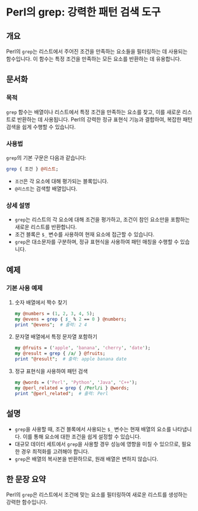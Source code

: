 <!--
Meta Description: # Perl의 grep: 강력한 패턴 검색 도구 ## 개요 Perl의 `grep`는 리스트에서 주어진 조건을 만족하는 요소들을 필터링하는 데 사용되는 함수입니다. 이 함수는 특정 조건을 만족하는 모든 요소를 반환하는 데 유용합니다. ## 문서화 ### 목적 `grep`...
Meta Keywords: grep, perl, 조건을, perl의, 요소를
-->

# Perl의 grep: 강력한 패턴 검색 도구

## 개요
Perl의 `grep`는 리스트에서 주어진 조건을 만족하는 요소들을 필터링하는 데 사용되는 함수입니다. 이 함수는 특정 조건을 만족하는 모든 요소를 반환하는 데 유용합니다.

## 문서화

### 목적
`grep` 함수는 배열이나 리스트에서 특정 조건을 만족하는 요소를 찾고, 이를 새로운 리스트로 반환하는 데 사용됩니다. Perl의 강력한 정규 표현식 기능과 결합하여, 복잡한 패턴 검색을 쉽게 수행할 수 있습니다.

### 사용법
`grep`의 기본 구문은 다음과 같습니다:

```perl
grep { 조건 } @리스트;
```

- `조건`은 각 요소에 대해 평가되는 블록입니다.
- `@리스트`는 검색할 배열입니다.

### 상세 설명
- `grep`는 리스트의 각 요소에 대해 조건을 평가하고, 조건이 참인 요소만을 포함하는 새로운 리스트를 반환합니다.
- 조건 블록은 `$_` 변수를 사용하여 현재 요소에 접근할 수 있습니다.
- `grep`은 대소문자를 구분하며, 정규 표현식을 사용하여 패턴 매칭을 수행할 수 있습니다.

## 예제

### 기본 사용 예제

1. 숫자 배열에서 짝수 찾기
    ```perl
    my @numbers = (1, 2, 3, 4, 5);
    my @evens = grep { $_ % 2 == 0 } @numbers;
    print "@evens";  # 출력: 2 4
    ```

2. 문자열 배열에서 특정 문자열 포함하기
    ```perl
    my @fruits = ('apple', 'banana', 'cherry', 'date');
    my @result = grep { /a/ } @fruits;
    print "@result";  # 출력: apple banana date
    ```

3. 정규 표현식을 사용하여 패턴 검색
    ```perl
    my @words = ('Perl', 'Python', 'Java', 'C++');
    my @perl_related = grep { /Perl/i } @words;
    print "@perl_related";  # 출력: Perl
    ```

## 설명
- `grep`을 사용할 때, 조건 블록에서 사용되는 `$_` 변수는 현재 배열의 요소를 나타냅니다. 이를 통해 요소에 대한 조건을 쉽게 설정할 수 있습니다.
- 대규모 데이터 세트에서 `grep`을 사용할 경우 성능에 영향을 미칠 수 있으므로, 필요한 경우 최적화를 고려해야 합니다.
- `grep`은 배열의 복사본을 반환하므로, 원래 배열은 변하지 않습니다.

## 한 문장 요약
Perl의 `grep`은 리스트에서 조건에 맞는 요소를 필터링하여 새로운 리스트를 생성하는 강력한 함수입니다.